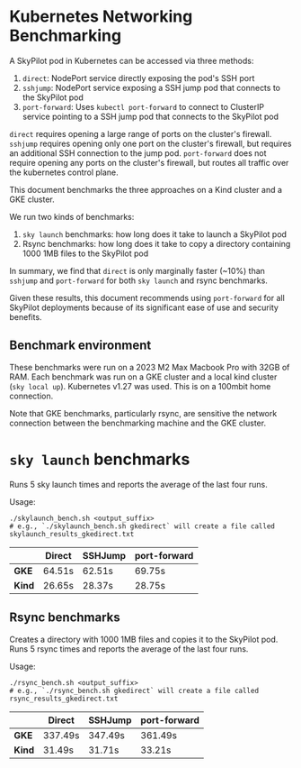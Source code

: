 # Kubernetes Networking Benchmarking

A SkyPilot pod in Kubernetes can be accessed via three methods:
1. `direct`: NodePort service directly exposing the pod's SSH port
2. `sshjump`: NodePort service exposing a SSH jump pod that connects to the SkyPilot pod
3. `port-forward`: Uses `kubectl port-forward` to connect to ClusterIP service pointing to a SSH jump pod that connects to the SkyPilot pod

`direct` requires opening a large range of ports on the cluster's firewall. 
`sshjump` requires opening only one port on the cluster's firewall, but requires an additional SSH connection to the jump pod. 
`port-forward` does not require opening any ports on the cluster's firewall, but routes all traffic over the kubernetes control plane.

This document benchmarks the three approaches on a Kind cluster and a GKE cluster.

We run two kinds of benchmarks:
1. `sky launch` benchmarks: how long does it take to launch a SkyPilot pod
2. Rsync benchmarks: how long does it take to copy a directory containing 1000 1MB files to the SkyPilot pod

In summary, we find that `direct` is only marginally faster (~10%) than `sshjump` and `port-forward` for both `sky launch` and rsync benchmarks.

Given these results, this document recommends using `port-forward` for all SkyPilot deployments because of its significant ease of use and security benefits.

## Benchmark environment
These benchmarks were run on a 2023 M2 Max Macbook Pro with 32GB of RAM. Each benchmark was run on a GKE cluster and a local kind cluster (`sky local up`). Kubernetes v1.27 was used. This is on a 100mbit home connection.

Note that GKE benchmarks, particularly rsync, are sensitive the network connection between the benchmarking machine and the GKE cluster.

# `sky launch` benchmarks

Runs 5 sky launch times and reports the average of the last four runs.

Usage:
```
./skylaunch_bench.sh <output_suffix>
# e.g., `./skylaunch_bench.sh gkedirect` will create a file called skylaunch_results_gkedirect.txt
```

|             | Direct  | SSHJump | port-forward |
|-------------|---------|---------|--------------|
| **GKE**     | 64.51s  | 62.51s  | 69.75s       |
| **Kind**    | 26.65s  | 28.37s  | 28.75s       |

## Rsync benchmarks

Creates a directory with 1000 1MB files and copies it to the SkyPilot pod. Runs 5 rsync times and reports the average of the last four runs.

Usage:
```
./rsync_bench.sh <output_suffix>
# e.g., `./rsync_bench.sh gkedirect` will create a file called rsync_results_gkedirect.txt
```

|             | Direct  | SSHJump | port-forward |
|-------------|---------|---------|--------------|
| **GKE**     | 337.49s | 347.49s | 361.49s      |
| **Kind**    | 31.49s  | 31.71s  | 33.21s       |
